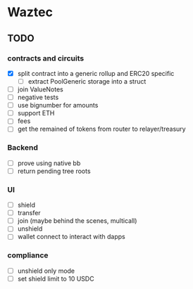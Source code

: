 # Waztec

## TODO

### contracts and circuits

- [x] split contract into a generic rollup and ERC20 specific
  - [ ] extract PoolGeneric storage into a struct
- [ ] join ValueNotes
- [ ] negative tests
- [ ] use bignumber for amounts
- [ ] support ETH
- [ ] fees
- [ ] get the remained of tokens from router to relayer/treasury

### Backend

- [ ] prove using native bb
- [ ] return pending tree roots

### UI

- [ ] shield
- [ ] transfer
- [ ] join (maybe behind the scenes, multicall)
- [ ] unshield
- [ ] wallet connect to interact with dapps

### compliance

- [ ] unshield only mode
- [ ] set shield limit to 10 USDC
